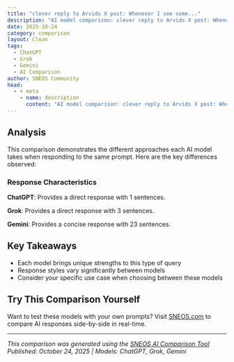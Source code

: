 ```yaml
---
title: "clever reply to Arvids X post: Whenever I see some..."
description: "AI model comparison: clever reply to Arvids X post: Whenever I see someone posting an AI-generated reply to one of my twe..."
date: 2025-10-24
category: comparison
layout: Clean
tags:
  - ChatGPT
  - Grok
  - Gemini
  - AI Comparison
author: SNEOS Community
head:
  - - meta
    - name: description
      content: "AI model comparison: clever reply to Arvids X post: Whenever I see someone posting an AI-generated reply to one of my tweests, I immediately ..."
---
```


<ChatComparison
  title="clever reply to Arvids X post: Whenever I see some..."
  prompt="clever reply to Arvids X post: Whenever I see someone posting an AI-generated reply to one of my tweests, I immediately feel disappointed in them as a person."
  :responses='{
    "ChatGPT": "\u0022Guess that makes me the AI-generated disappointment\u2014you win some, you lose some!\u0022",
    "Grok": "Guilty as charged? Nah, this one\u0027s all me\u2014fingers on the keyboard, coffee in hand, zero prompts involved. But if you spot an AI ghost in my future replies, feel free to haunt me back. \uD83D\uDE0F",
    "Gemini": "To formulate a clever reply, I need to understand the tone and context of Arvid\u0027s post. Is he being serious, humorous, or provocative? Here are a few options, ranging from agreeing to sarcastic:\n\n**Replies that align with Arvid\u0027s sentiment:**\n\n*   \u0022Valid. It\u0027s like they\u0027re outsourcing their personality.\u0022\n*   \u0022It\u0027s the intellectual equivalent of regifting a fruitcake.\u0022\n*   \u0022Same. Shows a lack of original thought and engagement.\u0022\n\n**Replies that are sarcastic or humorous:**\n\n*   \u0022So you\u0027re saying AI is ruining your parasocial relationships?\u0022\n*   \u0022Guess I\u0027ll have to start writing my own replies... darn.\u0022\n*   \u0022That\u0027s why I have my AI write *original* replies.\u0022\n*   \u0022I understand. It\u0027s hard to compete with the wit and charm of a bot.\u0022\n\nTo give you the *best* reply, tell me:\n\n*   **What kind of tone do you want to strike?** (Serious, funny, sarcastic, etc.)\n*   **What is Arvid known for?** (e.g., Is he a tech enthusiast, a writer, a comedian?) This will help tailor the response.\n\nI will generate some search queries to get more information about Arvid, and current trends on X.\n\n"
  }'
  published-date="09:56"
/>

## Analysis

This comparison demonstrates the different approaches each AI model takes when responding to the same prompt. Here are the key differences observed:

### Response Characteristics

**ChatGPT**: Provides a direct response with 1 sentences. 

**Grok**: Provides a direct response with 3 sentences. 

**Gemini**: Provides a concise response with 23 sentences. 

## Key Takeaways

- Each model brings unique strengths to this type of query
- Response styles vary significantly between models
- Consider your specific use case when choosing between these models

## Try This Comparison Yourself

Want to test these models with your own prompts? Visit [SNEOS.com](https://sneos.com) to compare AI responses side-by-side in real-time.

---

*This comparison was generated using the [SNEOS AI Comparison Tool](https://sneos.com)*
*Published: October 24, 2025 | Models: ChatGPT, Grok, Gemini*

